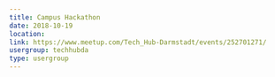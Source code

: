 ```yaml
---
title: Campus Hackathon
date: 2018-10-19
location: 
link: https://www.meetup.com/Tech_Hub-Darmstadt/events/252701271/
usergroup: techhubda
type: usergroup
---
```

